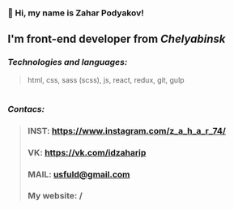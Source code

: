 ### 👋 Hi, my name is **Zahar Podyakov**!
## I'm **front-end developer** from *Сhelyabinsk*

### *Technologies and languages:*
> html, css, sass (scss), js, react, redux, git, gulp

#

### *Contacs:*
> ### INST: https://www.instagram.com/z_a_h_a_r_74/
> ### VK: https://vk.com/idzaharip
> ### MAIL: usfuld@gmail.com
> ### My website: /
